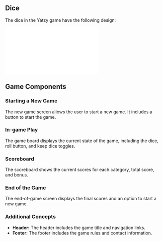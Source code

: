 ## Dice

The dice in the Yatzy game have the following design:

![Dice](assets/design_system/dice.html)

## Game Components

### Starting a New Game
The new game screen allows the user to start a new game. It includes a button to start the game.

### In-game Play
The game board displays the current state of the game, including the dice, roll button, and keep dice toggles.

### Scoreboard
The scoreboard shows the current scores for each category, total score, and bonus.

### End of the Game
The end-of-game screen displays the final scores and an option to start a new game.

### Additional Concepts
- **Header:** The header includes the game title and navigation links.
- **Footer:** The footer includes the game rules and contact information.
